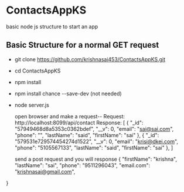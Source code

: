 # ContactsAppKS
basic node js structure to start an app 

## Basic Structure for a normal GET request


- git clone https://github.com/krishnasai453/ContactsAppKS.git
- cd ContactsAppKS
- npm install
- npm install chance --save-dev (not needed)
- node server.js


	open browser and make a request-- 
				Request:
 				http://localhost:8099/api/contact
Response:
	[
	{
	"_id": "57949468d8a5353c0362bdef",
	"__v": 0,
	"email": "sai@sai.com",
	"phone": "",
	"lastName": "said",
	"firstName": "sai"
	},
	{
	"_id": "579531e729574454274d1522",
	"__v": 0,
	"email": "krisi@dkei.com",
	"phone": "5105567133",
	"lastName": "said",
	"firstName": "sai"
	},
	]



	send a post request and you will response {
	  "firstName": "krishna",
	  "lastName": "sai",
	  "phone": "9511296043",
	  "email.com": "krishnasai@gmail.com",
	 
}


